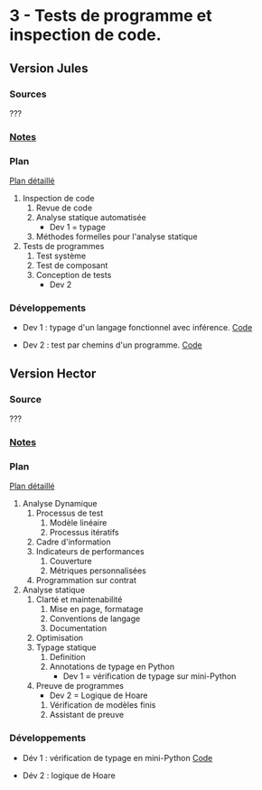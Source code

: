 # 3 - Tests de programme et inspection de code. #

## Version Jules ##

### Sources ###

???

### [Notes](notesJS.md) ###

### Plan ###

[Plan détaillé](planJS.pdf)

1. Inspection de code
   1. Revue de code
   2. Analyse statique automatisée
	  * Dev 1 = typage
   3. Méthodes formelles pour l'analyse statique
2. Tests de programmes
   1. Test système
   2. Test de composant
   3. Conception de tests
	  * Dev 2

### Développements ###

- Dev 1 : typage d'un langage fonctionnel avec inférence. [Code](JS-dev1.ml)

- Dev 2 : test par chemins d'un programme. [Code](JS-dev2.py)

## Version Hector ##

### Source ###

???

### [Notes](notesHDN.md) ###

### Plan ###

[Plan détaillé](planHDN.pdf)

1. Analyse Dynamique
   1. Processus de test
	  1. Modèle linéaire
	  2. Processus itératifs
   2. Cadre d'information
   3. Indicateurs de performances
	  1. Couverture
	  2. Métriques personnalisées
   4. Programmation sur contrat
2. Analyse statique
   1. Clarté et maintenabilité
	  1. Mise en page, formatage
	  2. Conventions de langage
	  3. Documentation
   2. Optimisation
   3. Typage statique
	  1. Definition
	  2. Annotations de typage en Python
		  * Dev 1 = vérification de typage sur mini-Python
   4. Preuve de programmes
	  * Dev 2 = Logique de Hoare
	  1. Vérification de modèles finis
	  2. Assistant de preuve

### Développements ###

- Dév 1 : vérification de typage en mini-Python
  [Code](HDN-typage)

- Dév 2 : logique de Hoare
